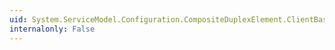 ```yaml
---
uid: System.ServiceModel.Configuration.CompositeDuplexElement.ClientBaseAddress
internalonly: False
---
```

